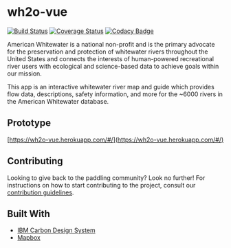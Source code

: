 # wh2o-vue

[![Build Status](https://travis-ci.org/AmericanWhitewater/wh2o-vue.svg?branch=development)](https://travis-ci.org/AmericanWhitewater/wh2o-vue) [![Coverage Status](https://coveralls.io/repos/github/AmericanWhitewater/wh2o-vue/badge.svg?branch=development)](https://coveralls.io/github/AmericanWhitewater/wh2o-vue?branch=development) [![Codacy Badge](https://api.codacy.com/project/badge/Grade/8740c0f08d584c75af7222a23533f957)](https://www.codacy.com/gh/AmericanWhitewater/wh2o-vue?utm_source=github.com&amp;utm_medium=referral&amp;utm_content=AmericanWhitewater/wh2o-vue&amp;utm_campaign=Badge_Grade)

American Whitewater is a national non-profit and is the primary advocate for the preservation and protection of whitewater rivers throughout the United States and connects the interests of human-powered recreational river users with ecological and science-based data to achieve goals within our mission.

This app is an interactive whitewater river map and guide which provides flow data, descriptions, safety information, and more for the ~6000 rivers in the American Whitewater database.

## Prototype

[https://wh2o-vue.herokuapp.com/#/](https://wh2o-vue.herokuapp.com/#/)


## Contributing

Looking to give back to the paddling community? Look no further! For instructions on how to start
contributing to the project, consult our [contribution guidelines](./CONTRIBUTING.md).

## Built With

* [IBM Carbon Design System](https://www.carbondesignsystem.com/)
* [Mapbox](https://www.mapbox.com/)
